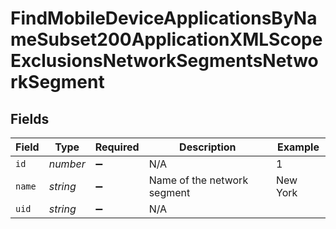 # FindMobileDeviceApplicationsByNameSubset200ApplicationXMLScopeExclusionsNetworkSegmentsNetworkSegment


## Fields

| Field                       | Type                        | Required                    | Description                 | Example                     |
| --------------------------- | --------------------------- | --------------------------- | --------------------------- | --------------------------- |
| `id`                        | *number*                    | :heavy_minus_sign:          | N/A                         | 1                           |
| `name`                      | *string*                    | :heavy_minus_sign:          | Name of the network segment | New York                    |
| `uid`                       | *string*                    | :heavy_minus_sign:          | N/A                         |                             |